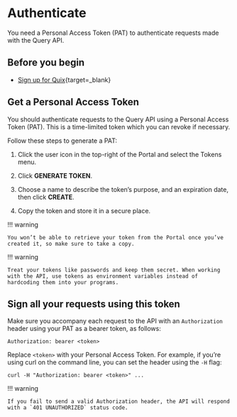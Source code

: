 # Authenticate

You need a Personal Access Token (PAT) to authenticate requests made with the Query API.

## Before you begin

  - [Sign up for Quix](https://portal.platform.quix.ai/self-sign-up){target=_blank}

## Get a Personal Access Token

You should authenticate requests to the Query API using a Personal Access Token (PAT). This is a time-limited token which you can revoke if necessary.

Follow these steps to generate a PAT:

1.  Click the user icon in the top-right of the Portal and select the Tokens menu.

2.  Click **GENERATE TOKEN**.

3.  Choose a name to describe the token’s purpose, and an expiration date, then click **CREATE**.

4.  Copy the token and store it in a secure place.

!!! warning
 
	You won’t be able to retrieve your token from the Portal once you’ve created it, so make sure to take a copy.

!!! warning

	Treat your tokens like passwords and keep them secret. When working with the API, use tokens as environment variables instead of hardcoding them into your programs.

## Sign all your requests using this token

Make sure you accompany each request to the API with an `Authorization` header using your PAT as a bearer token, as follows:

``` http
Authorization: bearer <token>
```

Replace `<token>` with your Personal Access Token. For example, if you’re using curl on the command line, you can set the header using the `-H` flag:

``` shell
curl -H "Authorization: bearer <token>" ...
```

!!! warning

	If you fail to send a valid Authorization header, the API will respond with a `401 UNAUTHORIZED` status code.
